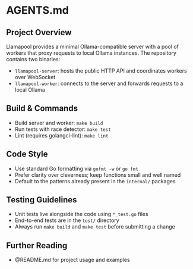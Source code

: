 # AGENTS.md

## Project Overview
Llamapool provides a minimal Ollama-compatible server with a pool of workers that proxy
requests to local Ollama instances. The repository contains two binaries:
- `llamapool-server`: hosts the public HTTP API and coordinates workers over WebSocket
- `llamapool-worker`: connects to the server and forwards requests to a local Ollama

## Build & Commands
- Build server and worker: `make build`
- Run tests with race detector: `make test`
- Lint (requires golangci-lint): `make lint`

## Code Style
- Use standard Go formatting via `gofmt -w` or `go fmt`
- Prefer clarity over cleverness; keep functions small and well named
- Default to the patterns already present in the `internal/` packages

## Testing Guidelines
- Unit tests live alongside the code using `*_test.go` files
- End-to-end tests are in the `test/` directory
- Always run `make build` and `make test` before submitting a change

## Further Reading
- @README.md for project usage and examples
